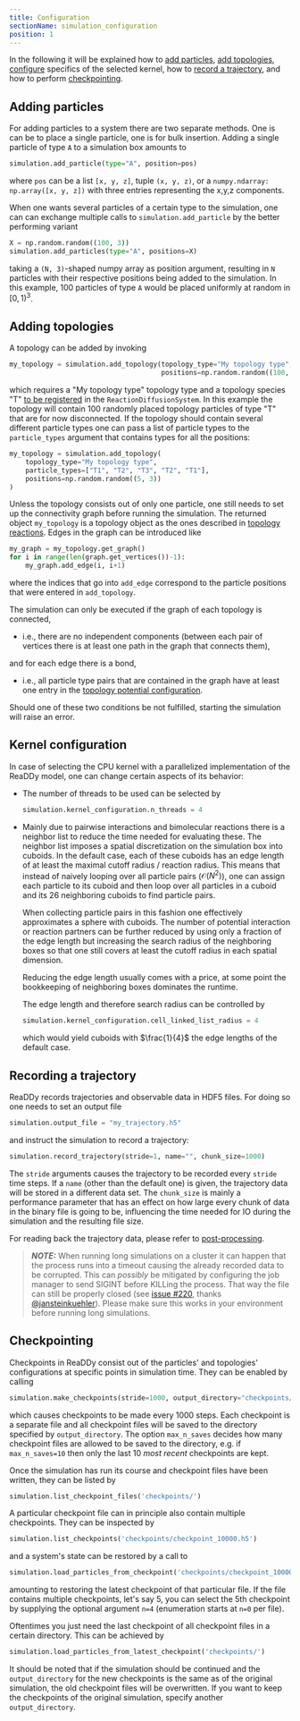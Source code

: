 ```yaml
---
title: Configuration
sectionName: simulation_configuration
position: 1
---
```


In the following it will be explained how to [add particles](#adding-particles), [add topologies](#adding-topologies),
[configure](#kernel-configuration) specifics of the selected kernel, how to [record a trajectory](#recording-a-trajectory), and how to perform [checkpointing](#checkpointing).

## Adding particles

For adding particles to a system there are two separate methods. One is can be to place a single particle, one
is for bulk insertion.
Adding a single particle of type `A` to a simulation box amounts to
```python
simulation.add_particle(type="A", position=pos)
```
where `pos` can be a list `[x, y, z]`, tuple `(x, y, z)`, or a `numpy.ndarray: np.array([x, y, z])` with three entries
representing the x,y,z components.

When one wants several particles of a certain type to the simulation, one can can exchange multiple calls to
`simulation.add_particle` by the better performing variant
```python
X = np.random.random((100, 3))
simulation.add_particles(type="A", positions=X)
```
taking a `(N, 3)`-shaped numpy array as position argument, resulting in `N` particles with their respective positions
being added to the simulation. In this example, 100 particles of type `A` would be placed uniformly at random
in $[0,1)^3$.

## Adding topologies

A topology can be added by invoking
```python
my_topology = simulation.add_topology(topology_type="My topology type", particle_types="T", 
                                      positions=np.random.random((100, 3)))
```
which requires a "My topology type" topology type and a topology species "T" 
[to be registered]({{site.baseurl}}/system.html#topologies) in the `ReactionDiffusionSystem`. In this example the 
topology will contain 100 randomly placed topology particles of type "T" that are for now disconnected.
If the topology should contain several different particle types one can pass a list of particle types to the `particle_types` argument
that contains types for all the positions:
```python
my_topology = simulation.add_topology(
    topology_type="My topology type",
    particle_types=["T1", "T2", "T3", "T2", "T1"],
    positions=np.random.random((5, 3))
)
```

Unless the topology consists out of only one particle, one still needs to set up the connectivity graph before running 
the simulation. The returned object `my_topology` is a topology object as the ones described in 
[topology reactions]({{site.baseurl}}/system.html#the-reaction-function). Edges in the graph can be introduced like
```python
my_graph = my_topology.get_graph()
for i in range(len(graph.get_vertices())-1):
    my_graph.add_edge(i, i+1)
```
where the indices that go into `add_edge` correspond to the particle positions that were entered in `add_topology`.

The simulation can only be executed if the graph of each topology is connected,
- i.e., there are no independent
  components (between each pair of vertices there is at least one path in the graph that connects them), 

and for each edge there is a bond,
- i.e., all particle type pairs that are contained in the graph have at least one entry in the 
  [topology potential configuration]({{site.baseurl}}/system.html#topology_potentials).
  
Should one of these two conditions be not fulfilled, starting the simulation will raise an error.

## Kernel configuration

In case of selecting the CPU kernel with a parallelized implementation of the ReaDDy model, one can change certain
aspects of its behavior:

- The number of threads to be used can be selected by
  ```python
  simulation.kernel_configuration.n_threads = 4
  ```
- Mainly due to pairwise interactions and bimolecular reactions there is a neighbor list to reduce the time needed for 
  evaluating these. The neighbor list imposes a spatial discretization on the simulation box into cuboids. In the
  default case, each of these cuboids has an edge length of at least the maximal cutoff radius / reaction radius.
  This means that instead of naively looping over all particle pairs ($\mathcal{O}(N^2)$), one can assign each particle
  to its cuboid and then loop over all particles in a cuboid and its 26 neighboring cuboids to find particle pairs.
  
  When collecting particle pairs in this fashion one effectively approximates a sphere with cuboids. The number of
  potential interaction or reaction partners can be further reduced by using only a fraction of the edge length but
  increasing the search radius of the neighboring boxes so that one still covers at least the cutoff radius in each
  spatial dimension.
  
  Reducing the edge length usually comes with a price, at some point the bookkeeping of neighboring boxes dominates
  the runtime.
  
  The edge length and therefore search radius can be controlled by
  ```python
  simulation.kernel_configuration.cell_linked_list_radius = 4
  ```
  which would yield cuboids with $\frac{1}{4}$ the edge lengths of the default case.

## Recording a trajectory

ReaDDy records trajectories and observable data in HDF5 files. For doing so one needs to set an output file
```python
simulation.output_file = "my_trajectory.h5"
```
and instruct the simulation to record a trajectory:
```python
simulation.record_trajectory(stride=1, name="", chunk_size=1000)
```
The `stride` arguments causes the trajectory to be recorded every `stride` time steps. If a `name` (other than
the default one) is given, the trajectory data will be stored in a different data set. The `chunk_size` is mainly
a performance parameter that has an effect on how large every chunk of data in the binary file is going to be,
influencing the time needed for IO during the simulation and the resulting file size.

For reading back the trajectory data, please refer to [post-processing]({{site.baseurl}}/results.html).

> **_NOTE:_** When running long simulations on a cluster it can happen that the process runs into a timeout causing the already recorded data to be corrupted. This can *possibly* be mitigated by configuring the job manager to send SIGINT before KILLing the process. That way the file can still be properly closed (see [issue #220](https://github.com/readdy/readdy/issues/220#issuecomment-938887719), thanks [@jansteinkuehler](https://github.com/jansteinkuehler)). Please make sure this works in your environment before running long simulations.

## Checkpointing

Checkpoints in ReaDDy consist out of the particles' and topologies' configurations at specific points in simulation time. They can be enabled by calling
```python
simulation.make_checkpoints(stride=1000, output_directory="checkpoints/", max_n_saves=10)
```
which causes checkpoints to be made every 1000 steps. Each checkpoint is a separate file and all checkpoint files will be
saved to the directory specified by `output_directory`. The option `max_n_saves` decides how many checkpoint files
are allowed to be saved to the directory, e.g. if `max_n_saves=10` then only the last 10 _most recent_ checkpoints
are kept.

Once the simulation has run its course and checkpoint files have been written, they can be listed by
```python
simulation.list_checkpoint_files('checkpoints/')
```
A particular checkpoint file can in principle also contain multiple checkpoints. They can be inspected by
```python
simulation.list_checkpoints('checkpoints/checkpoint_10000.h5')
```
and a system's state can be restored by a call to
```python
simulation.load_particles_from_checkpoint('checkpoints/checkpoint_10000.h5')
```
amounting to restoring the latest checkpoint of that particular file. If the file contains multiple checkpoints, let's say 5, you can
select the 5th checkpoint by supplying the optional argument `n=4` (enumeration starts at `n=0` per file).

Oftentimes you just need the last checkpoint of all checkpoint files in a certain directory. This can be achieved by
```python
simulation.load_particles_from_latest_checkpoint('checkpoints/')
``` 

It should be noted that if the simulation should be continued and the `output_directory` for the new checkpoints is the 
same as of the original simulation, the old checkpoint files will be overwritten. If you want to keep the checkpoints
of the original simulation, specify another `output_directory`.
